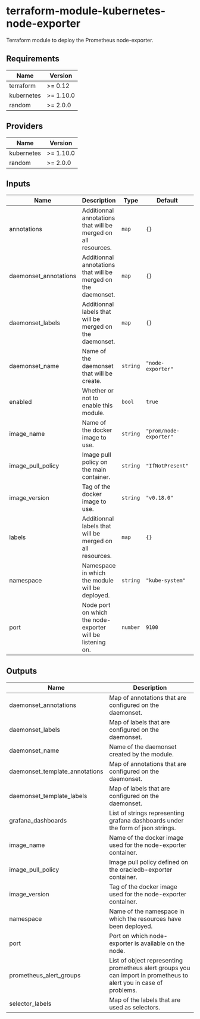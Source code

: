 # terraform-module-kubernetes-node-exporter

Terraform module to deploy the Prometheus node-exporter.

<!-- BEGINNING OF PRE-COMMIT-TERRAFORM DOCS HOOK -->
## Requirements

| Name | Version |
|------|---------|
| terraform | >= 0.12 |
| kubernetes | >= 1.10.0 |
| random | >= 2.0.0 |

## Providers

| Name | Version |
|------|---------|
| kubernetes | >= 1.10.0 |
| random | >= 2.0.0 |

## Inputs

| Name | Description | Type | Default | Required |
|------|-------------|------|---------|:--------:|
| annotations | Additionnal annotations that will be merged on all resources. | `map` | `{}` | no |
| daemonset\_annotations | Additionnal annotations that will be merged on the daemonset. | `map` | `{}` | no |
| daemonset\_labels | Additionnal labels that will be merged on the daemonset. | `map` | `{}` | no |
| daemonset\_name | Name of the daemonset that will be create. | `string` | `"node-exporter"` | no |
| enabled | Whether or not to enable this module. | `bool` | `true` | no |
| image\_name | Name of the docker image to use. | `string` | `"prom/node-exporter"` | no |
| image\_pull\_policy | Image pull policy on the main container. | `string` | `"IfNotPresent"` | no |
| image\_version | Tag of the docker image to use. | `string` | `"v0.18.0"` | no |
| labels | Additionnal labels that will be merged on all resources. | `map` | `{}` | no |
| namespace | Namespace in which the module will be deployed. | `string` | `"kube-system"` | no |
| port | Node port on which the node-exporter will be listening on. | `number` | `9100` | no |

## Outputs

| Name | Description |
|------|-------------|
| daemonset\_annotations | Map of annotations that are configured on the daemonset. |
| daemonset\_labels | Map of labels that are configured on the daemonset. |
| daemonset\_name | Name of the daemonset created by the module. |
| daemonset\_template\_annotations | Map of annotations that are configured on the daemonset. |
| daemonset\_template\_labels | Map of labels that are configured on the daemonset. |
| grafana\_dashboards | List of strings representing grafana dashboards under the form of json strings. |
| image\_name | Name of the docker image used for the node-exporter container. |
| image\_pull\_policy | Image pull policy defined on the oracledb-exporter container. |
| image\_version | Tag of the docker image used for the node-exporter container. |
| namespace | Name of the namespace in which the resources have been deployed. |
| port | Port on which node-exporter is available on the node. |
| prometheus\_alert\_groups | List of object representing prometheus alert groups you can import in prometheus to alert you in case of problems. |
| selector\_labels | Map of the labels that are used as selectors. |

<!-- END OF PRE-COMMIT-TERRAFORM DOCS HOOK -->

